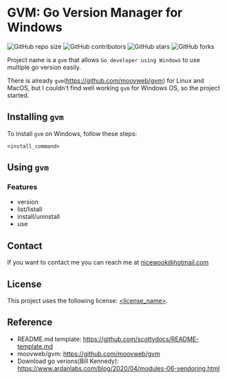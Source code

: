 # GVM: Go Version Manager for Windows

<!--- These are examples. See https://shields.io for others or to customize this set of shields. You might want to include dependencies, project status and licence info here --->

![GitHub repo size](https://img.shields.io/github/repo-size/nicewook/gvm)
![GitHub contributors](https://img.shields.io/github/contributors/nicewook/gvm)
![GitHub stars](https://img.shields.io/github/stars/nicewook/gvm?style=social)
![GitHub forks](https://img.shields.io/github/forks/nicewook/gvm?style=social)

Project name is a `gvm` that allows `Go developer using Windows` to use multiple go version easily.

There is already `gvm`(https://github.com/moovweb/gvm) for Linux and MacOS, but I couldn't find
well working `gvm` for Windows OS, so the project started.

## Installing `gvm`

To install `gvm` on Windows, follow these steps:

```
<install_command>
```

## Using `gvm`

### Features

- version
- list/listall
- install/uninstall
- use

## Contact

If you want to contact me you can reach me at <nicewook@hotmail.com>

## License

<!--- If you're not sure which open license to use see https://choosealicense.com/--->

This project uses the following license: [<license_name>](link).

## Reference

- README.md template: https://github.com/scottydocs/README-template.md
- moovweb/gvm: https://github.com/moovweb/gvm
- Download go verions(Bill Kennedy): https://www.ardanlabs.com/blog/2020/04/modules-06-vendoring.html
